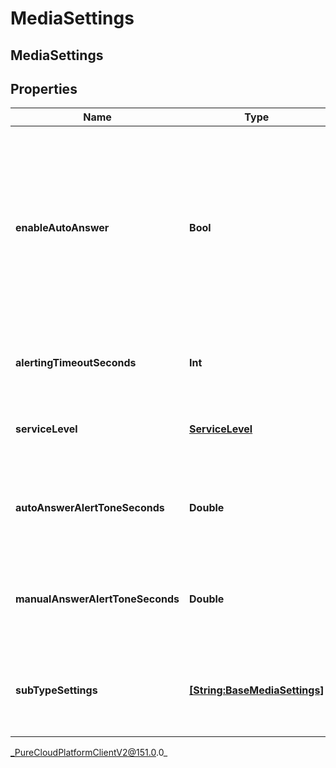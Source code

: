 # MediaSettings

## MediaSettings

## Properties

|Name | Type | Description | Notes|
|------------ | ------------- | ------------- | -------------|
| **enableAutoAnswer** | **Bool** | Indicates if auto-answer is enabled for the given media type or subtype (default is false).  Subtype settings take precedence over media type settings. | [optional] |
| **alertingTimeoutSeconds** | **Int** | The alerting timeout for the media type, in seconds | [optional] |
| **serviceLevel** | [**ServiceLevel**](ServiceLevel) | The targeted service level for the media type | [optional] |
| **autoAnswerAlertToneSeconds** | **Double** | How long to play the alerting tone for an auto-answer interaction | [optional] |
| **manualAnswerAlertToneSeconds** | **Double** | How long to play the alerting tone for a manual-answer interaction | [optional] |
| **subTypeSettings** | [**[String:BaseMediaSettings]**](BaseMediaSettings) | Map of media subtype to media subtype specific settings. | [optional] |



_PureCloudPlatformClientV2@151.0.0_
